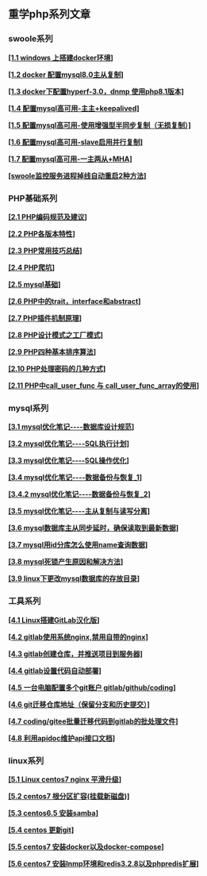 ## 重学php系列文章
### swoole系列
[**[1.1 windows 上搭建docker环境]**](https://github.com/shmilylbelva/Relearn-Modern-PHP/blob/main/1-1.md)

[**[1.2 docker 配置mysql8.0主从复制]**](https://github.com/shmilylbelva/Relearn-Modern-PHP/blob/main/1-2.md)

[**[1.3 docker下配置hyperf-3.0，dnmp 使用php8.1版本]**](https://github.com/shmilylbelva/Relearn-Modern-PHP/blob/main/1-3.md)

[**[1.4 配置mysql高可用-主主+keepalived]**](https://github.com/shmilylbelva/Relearn-Modern-PHP/blob/main/1-4.md)

[**[1.5 配置mysql高可用-使用增强型半同步复制（无损复制）]**](https://github.com/shmilylbelva/Relearn-Modern-PHP/blob/main/1-5.md)

[**[1.6 配置mysql高可用-slave启用并行复制]**](https://github.com/shmilylbelva/Relearn-Modern-PHP/blob/main/1-6.md)

[**[1.7 配置mysql高可用-一主两从+MHA]**](https://github.com/shmilylbelva/Relearn-Modern-PHP/blob/main/1-7.md)

[**[swoole监控服务进程掉线自动重启2种方法]**](https://github.com/shmilylbelva/Relearn-Modern-PHP/blob/main/1-swoole.md)

### PHP基础系列

[**[2.1 PHP编码规范及建议]**](https://github.com/shmilylbelva/Relearn-Modern-PHP/blob/main/2-1.md)

[**[2.2 PHP各版本特性]**](https://github.com/shmilylbelva/Relearn-Modern-PHP/blob/main/2-2.md)

[**[2.3 PHP常用技巧总结]**](https://github.com/shmilylbelva/Relearn-Modern-PHP/blob/main/2-3.md)

[**[2.4 PHP爬坑]**](https://github.com/shmilylbelva/Relearn-Modern-PHP/blob/main/2-4.md)

[**[2.5 mysql基础]**](https://github.com/shmilylbelva/Relearn-Modern-PHP/blob/main/2-5.md)

[**[2.6 PHP中的trait，interface和abstract]**](https://github.com/shmilylbelva/Relearn-Modern-PHP/blob/main/2-6.md)

[**[2.7 PHP插件机制原理]**](https://github.com/shmilylbelva/Relearn-Modern-PHP/blob/main/2-7.md)

[**[2.8 PHP设计模式之工厂模式]**](https://github.com/shmilylbelva/Relearn-Modern-PHP/blob/main/2-8.md)

[**[2.9 PHP四种基本排序算法]**](https://github.com/shmilylbelva/Relearn-Modern-PHP/blob/main/2-9.md)

[**[2.10 PHP处理密码的几种方式]**](https://github.com/shmilylbelva/Relearn-Modern-PHP/blob/main/2-10.md)

[**[2.11 PHP中call_user_func 与 call_user_func_array的使用]**](https://github.com/shmilylbelva/Relearn-Modern-PHP/blob/main/2-11.md)

### mysql系列
[**[3.1 mysql优化笔记----数据库设计规范]**](https://github.com/shmilylbelva/Relearn-Modern-PHP/blob/main/3-1.md)

[**[3.2 mysql优化笔记----SQL执行计划]**](https://github.com/shmilylbelva/Relearn-Modern-PHP/blob/main/3-2.md)

[**[3.3 mysql优化笔记----SQL操作优化]**](https://github.com/shmilylbelva/Relearn-Modern-PHP/blob/main/3-3.md)

[**[3.4 mysql优化笔记----数据备份与恢复_1]**](https://github.com/shmilylbelva/Relearn-Modern-PHP/blob/main/3-4.md)

[**[3.4.2 mysql优化笔记----数据备份与恢复_2]**](https://github.com/shmilylbelva/Relearn-Modern-PHP/blob/main/3-4-2.md)

[**[3.5 mysql优化笔记----主从复制与读写分离]**](https://github.com/shmilylbelva/Relearn-Modern-PHP/blob/main/3-5.md)

[**[3.6 mysql数据库主从同步延时，确保读取到最新数据]**](https://github.com/shmilylbelva/Relearn-Modern-PHP/blob/main/3-6.md)

[**[3.7 mysql用id分库怎么使用name查询数据]**](https://github.com/shmilylbelva/Relearn-Modern-PHP/blob/main/3-7.md)

[**[3.8 mysql死锁产生原因和解决方法]**](https://github.com/shmilylbelva/Relearn-Modern-PHP/blob/main/3-8.md)

[**[3.9 linux下更改mysql数据库的存放目录]**](https://github.com/shmilylbelva/Relearn-Modern-PHP/blob/main/3-9.md)

### 工具系列
[**[4.1 Linux搭建GitLab汉化版]**](https://github.com/shmilylbelva/Relearn-Modern-PHP/blob/main/4-1.md)

[**[4.2 gitlab使用系统nginx,禁用自带的nginx]**](https://github.com/shmilylbelva/Relearn-Modern-PHP/blob/main/4-2.md)

[**[4.3 gitlab创建仓库，并推送项目到服务器]**](https://github.com/shmilylbelva/Relearn-Modern-PHP/blob/main/4-3.md)

[**[4.4 gitlab设置代码自动部署]**](https://github.com/shmilylbelva/Relearn-Modern-PHP/blob/main/4-4.md)

[**[4.5 一台电脑配置多个git账户 gitlab/github/coding]**](https://github.com/shmilylbelva/Relearn-Modern-PHP/blob/main/4-5.md)

[**[4.6 git迁移仓库地址（保留分支和历史提交）]**](https://github.com/shmilylbelva/Relearn-Modern-PHP/blob/main/4-6.md)

[**[4.7 coding/gitee批量迁移代码到gitlab的批处理文件]**](https://github.com/shmilylbelva/Relearn-Modern-PHP/blob/main/4-7.md)

[**[4.8 利用apidoc维护api接口文档]**](https://github.com/shmilylbelva/Relearn-Modern-PHP/blob/main/4-8.md)

### linux系列

[**[5.1 Linux centos7 nginx 平滑升级]**](https://github.com/shmilylbelva/Relearn-Modern-PHP/blob/main/5-1.md)

[**[5.2 centos7 根分区扩容(挂载新磁盘)]**](https://github.com/shmilylbelva/Relearn-Modern-PHP/blob/main/5-2.md)

[**[5.3 centos6.5 安装samba]**](https://github.com/shmilylbelva/Relearn-Modern-PHP/blob/main/5-3.md)

[**[5.4 centos 更新git]**](https://github.com/shmilylbelva/Relearn-Modern-PHP/blob/main/5-4.md)

[**[5.5 centos7 安装docker以及docker-compose]**](https://github.com/shmilylbelva/Relearn-Modern-PHP/blob/main/5-5.md)

[**[5.6 centos7 安装lnmp环境和redis3.2.8以及phpredis扩展]**](https://github.com/shmilylbelva/Relearn-Modern-PHP/blob/main/5-6.md)
